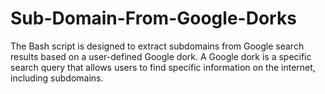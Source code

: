 # Sub-Domain-From-Google-Dorks
The Bash script is designed to extract subdomains from Google search results based on a user-defined Google dork. A Google dork is a specific search query that allows users to find specific information on the internet, including subdomains.
